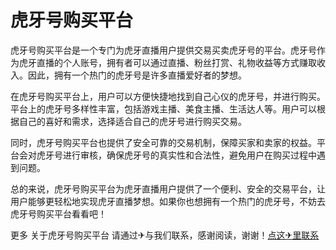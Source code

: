 # 虎牙号购买平台

虎牙号购买平台是一个专门为虎牙直播用户提供交易买卖虎牙号的平台。虎牙号作为虎牙直播的个人账号，拥有者可以通过直播、粉丝打赏、礼物收益等方式赚取收入。因此，拥有一个热门的虎牙号是许多直播爱好者的梦想。

在虎牙号购买平台上，用户可以方便快捷地找到自己心仪的虎牙号，并进行购买。平台上的虎牙号多样性丰富，包括游戏主播、美食主播、生活达人等。用户可以根据自己的喜好和需求，选择适合自己的虎牙号进行购买交易。

同时，虎牙号购买平台也提供了安全可靠的交易机制，保障买家和卖家的权益。平台会对虎牙号进行审核，确保虎牙号的真实性和合法性，避免用户在购买过程中遇到问题。

总的来说，虎牙号购买平台为虎牙直播用户提供了一个便利、安全的交易平台，让用户能够更轻松地实现虎牙直播梦想。如果你也想拥有一个热门的虎牙号，不妨去虎牙号购买平台看看吧！

更多 关于虎牙号购买平台 请通过✈与我们联系，感谢阅读，谢谢！[点这✈里联系](https://abc.k02.cc)